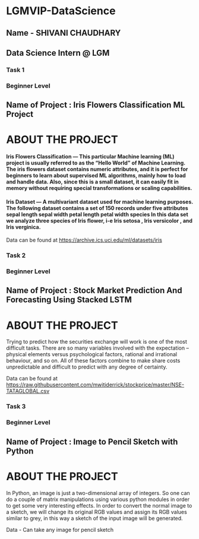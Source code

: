# LGMVIP-DataScience

## Name - SHIVANI CHAUDHARY
## Data Science Intern @ LGM
### Task 1
### Beginner Level
## Name of Project : Iris Flowers Classification ML Project

# ABOUT THE PROJECT
#### Iris Flowers Classification — This particular Machine learning (ML) project is usually referred to as the “Hello World” of Machine Learning. The iris flowers dataset contains numeric attributes, and it is perfect for beginners to learn about supervised ML algorithms, mainly how to load and handle data. Also, since this is a small dataset, it can easily fit in memory without requiring special transformations or scaling capabilities.

#### Iris Dataset — A multivariant dataset used for machine learning purposes. The following dataset contains a set of 150 records under five attributes sepal length sepal width petal length petal width species In this data set we analyze three species of Iris flower, i-e Iris setosa , Iris versicolor , and Iris verginica.

Data can be found at https://archive.ics.uci.edu/ml/datasets/iris


### Task 2
### Beginner Level
## Name of Project : Stock Market Prediction And Forecasting Using Stacked LSTM

# ABOUT THE PROJECT
Trying to predict how the securities exchange will work is one of the most difficult tasks. There are so many variables involved with the expectation – physical elements versus psychological factors, rational and irrational behaviour, and so on. All of these factors combine to make share costs unpredictable and difficult to predict with any degree of certainty.

Data can be found at https://raw.githubusercontent.com/mwitiderrick/stockprice/master/NSE-TATAGLOBAL.csv


### Task 3
### Beginner Level
## Name of Project : Image to Pencil Sketch with Python

# ABOUT THE PROJECT
In Python, an image is just a two-dimensional array of integers. So one can do a couple of matrix manipulations using various python modules in order to get some very interesting effects. In order to convert the normal image to a sketch, we will change its original RGB values and assign its RGB values similar to grey, in this way a sketch of the input image will be generated.

Data - Can take any image for pencil sketch
